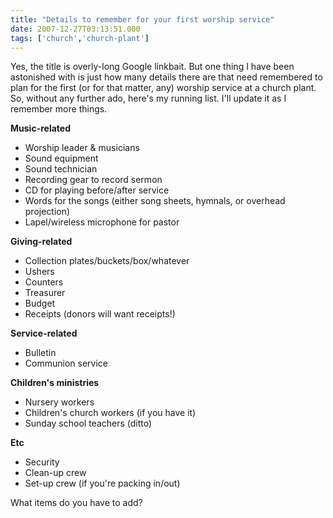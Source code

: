 ```yaml
---
title: "Details to remember for your first worship service"
date: 2007-12-27T03:13:51.000
tags: ['church','church-plant']
---
```


Yes, the title is overly-long Google linkbait. But one thing I have been astonished with is just how many details there are that need remembered to plan for the first (or for that matter, any) worship service at a church plant. So, without any further ado, here's my running list. I'll update it as I remember more things.

**Music-related**

- Worship leader & musicians
- Sound equipment
- Sound technician
- Recording gear to record sermon
- CD for playing before/after service
- Words for the songs (either song sheets, hymnals, or overhead projection)
- Lapel/wireless microphone for pastor

**Giving-related**

- Collection plates/buckets/box/whatever
- Ushers
- Counters
- Treasurer
- Budget
- Receipts (donors will want receipts!)

**Service-related**

- Bulletin
- Communion service

**Children's ministries**

- Nursery workers
- Children's church workers (if you have it)
- Sunday school teachers (ditto)

**Etc**

- Security
- Clean-up crew
- Set-up crew (if you're packing in/out)

What items do you have to add?
